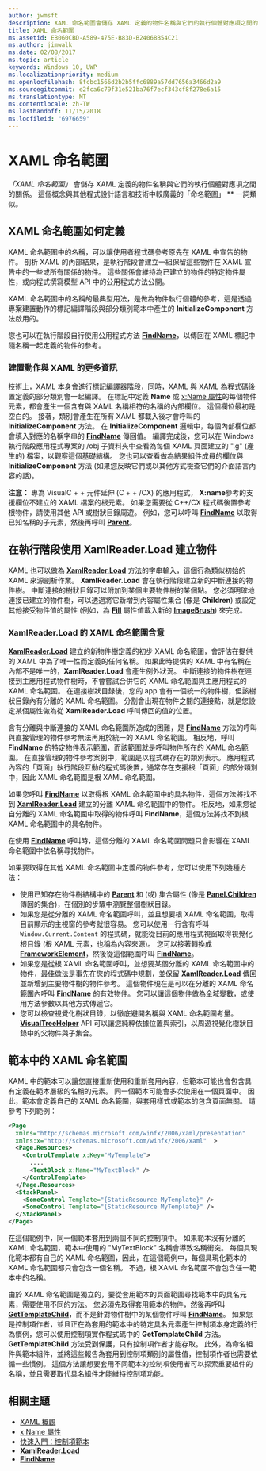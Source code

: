 ```yaml
---
author: jwmsft
description: XAML 命名範圍會儲存 XAML 定義的物件名稱與它們的執行個體對應項之間的關係。 這個概念與其他程式設計語言和技術中較廣義的「命名範圍」一詞類似。
title: XAML 命名範圍
ms.assetid: EB060CBD-A589-475E-B83D-B24068B54C21
ms.author: jimwalk
ms.date: 02/08/2017
ms.topic: article
keywords: Windows 10, UWP
ms.localizationpriority: medium
ms.openlocfilehash: 8fcbc1566d2b2b5ffc6889a57dd7656a3466d2a9
ms.sourcegitcommit: e2fca6c79f31e521ba76f7ecf343cf8f278e6a15
ms.translationtype: MT
ms.contentlocale: zh-TW
ms.lasthandoff: 11/15/2018
ms.locfileid: "6976659"
---
```

# <a name="xaml-namescopes"></a>XAML 命名範圍


*「XAML 命名範圍」* 會儲存 XAML 定義的物件名稱與它們的執行個體對應項之間的關係。 這個概念與其他程式設計語言和技術中較廣義的「命名範圍」 ** 一詞類似。

## <a name="how-xaml-namescopes-are-defined"></a>XAML 命名範圍如何定義

XAML 命名範圍中的名稱，可以讓使用者程式碼參考原先在 XAML 中宣告的物件。 剖析 XAML 的內部結果，是執行階段會建立一組保留這些物件在 XAML 宣告中的一些或所有關係的物件。 這些關係會維持為已建立的物件的特定物件屬性，或向程式撰寫模型 API 中的公用程式方法公開。

XAML 命名範圍中的名稱的最典型用法，是做為物件執行個體的參考，這是透過專案建置動作的標記編譯階段與部分類別範本中產生的 **InitializeComponent** 方法啟用的。

您也可以在執行階段自行使用公用程式方法 [**FindName**](https://msdn.microsoft.com/library/windows/apps/br208715)，以傳回在 XAML 標記中隨名稱一起定義的物件的參考。

### <a name="more-about-build-actions-and-xaml"></a>建置動作與 XAML 的更多資訊

技術上，XAML 本身會進行標記編譯器階段，同時，XAML 與 XAML 為程式碼後置定義的部分類別會一起編譯。 在標記中定義 **Name** 或 [x:Name 屬性](x-name-attribute.md)的每個物件元素，都會產生一個含有與 XAML 名稱相符的名稱的內部欄位。 這個欄位最初是空白的。 接著，類別會產生在所有 XAML 都載入後才會呼叫的 **InitializeComponent** 方法。 在 **InitializeComponent** 邏輯中，每個內部欄位都會填入對應的名稱字串的 [**FindName**](https://msdn.microsoft.com/library/windows/apps/br208715) 傳回值。 編譯完成後，您可以在 Windows 執行階段應用程式專案的 /obj 子資料夾中查看為每個 XAML 頁面建立的 ".g" (產生的) 檔案，以觀察這個基礎結構。 您也可以查看做為結果組件成員的欄位與 **InitializeComponent** 方法 (如果您反映它們或以其他方式檢查它們的介面語言內容的話)。

**注意：** 專為 VisualC + + 元件延伸 (C + + /CX) 的應用程式， **X:name**參考的支援欄位不建立的 XAML 檔案的根元素。 如果您需要從 C++/CX 程式碼後置參考根物件，請使用其他 API 或樹狀目錄周遊。 例如，您可以呼叫 [**FindName**](https://msdn.microsoft.com/library/windows/apps/br208715) 以取得已知名稱的子元素，然後再呼叫 [**Parent**](https://msdn.microsoft.com/library/windows/apps/br208739)。

## <a name="creating-objects-at-run-time-with-xamlreaderload"></a>在執行階段使用 XamlReader.Load 建立物件

XAML 也可以做為 [**XamlReader.Load**](https://msdn.microsoft.com/library/windows/apps/br228048) 方法的字串輸入，這個行為類似初始的 XAML 來源剖析作業。 **XamlReader.Load** 會在執行階段建立新的中斷連接的物件樹。 中斷連接的樹狀目錄可以附加到某個主要物件樹的某個點。 您必須明確地連接已建立的物件樹，可以透過將它新增到內容屬性集合 (像是 **Children**) 或設定其他接受物件值的屬性 (例如，為 [**Fill**](/uwp/api/Windows.UI.Xaml.Shapes.Shape.Fill) 屬性值載入新的 [**ImageBrush**](https://msdn.microsoft.com/library/windows/apps/br210101)) 來完成。

### <a name="xaml-namescope-implications-of-xamlreaderload"></a>XamlReader.Load 的 XAML 命名範圍含意

[**XamlReader.Load**](https://msdn.microsoft.com/library/windows/apps/br228048) 建立的新物件樹定義的初步 XAML 命名範圍，會評估在提供的 XAML 中為了唯一性而定義的任何名稱。 如果此時提供的 XAML 中有名稱在內部不是唯一的，**XamlReader.Load** 會產生例外狀況。 中斷連接的物件樹在連接到主應用程式物件樹時，不會嘗試合併它的 XAML 命名範圍與主應用程式的 XAML 命名範圍。 在連接樹狀目錄後，您的 app 會有一個統一的物件樹，但該樹狀目錄內有分離的 XAML 命名範圍。 分割會出現在物件之間的連接點，就是您設定某個屬性做為從 **XamlReader.Load** 呼叫傳回的值的位置。

含有分離與中斷連接的 XAML 命名範圍所造成的困難，是 [**FindName**](https://msdn.microsoft.com/library/windows/apps/br208715) 方法的呼叫與直接管理的物件參考無法再用於統一的 XAML 命名範圍。 相反地，呼叫 **FindName** 的特定物件表示範圍，而該範圍就是呼叫物件所在的 XAML 命名範圍。 在直接管理的物件參考案例中，範圍是以程式碼存在的類別表示。 應用程式內容的「頁面」執行階段互動的程式碼後置，通常存在支援根「頁面」的部分類別中，因此 XAML 命名範圍是根 XAML 命名範圍。

如果您呼叫 [**FindName**](https://msdn.microsoft.com/library/windows/apps/br208715) 以取得根 XAML 命名範圍中的具名物件，這個方法將找不到 [**XamlReader.Load**](https://msdn.microsoft.com/library/windows/apps/br228048) 建立的分離 XAML 命名範圍中的物件。 相反地，如果您從自分離的 XAML 命名範圍中取得的物件呼叫 **FindName**，這個方法將找不到根 XAML 命名範圍中的具名物件。

在使用 [**FindName**](https://msdn.microsoft.com/library/windows/apps/br208715) 呼叫時，這個分離的 XAML 命名範圍問題只會影響在 XAML 命名範圍中依名稱尋找物件。

如果要取得在其他 XAML 命名範圍中定義的物件參考，您可以使用下列幾種方法：

-   使用已知存在物件樹結構中的 [**Parent**](https://msdn.microsoft.com/library/windows/apps/br208739) 和 (或) 集合屬性 (像是 [**Panel.Children**](https://msdn.microsoft.com/library/windows/apps/br227514) 傳回的集合)，在個別的步驟中瀏覽整個樹狀目錄。
-   如果您是從分離的 XAML 命名範圍呼叫，並且想要根 XAML 命名範圍，取得目前顯示的主視窗的參考就很容易。 您可以使用一行含有呼叫 `Window.Current.Content` 的程式碼，就能從目前的應用程式視窗取得視覺化根目錄 (根 XAML 元素，也稱為內容來源)。 您可以接著轉換成 [**FrameworkElement**](https://msdn.microsoft.com/library/windows/apps/br208706)，然後從這個範圍呼叫 [**FindName**](https://msdn.microsoft.com/library/windows/apps/br208715)。
-   如果您是從根 XAML 命名範圍呼叫，並想要某個分離的 XAML 命名範圍中的物件，最佳做法是事先在您的程式碼中規劃，並保留 [**XamlReader.Load**](https://msdn.microsoft.com/library/windows/apps/br228048) 傳回並新增到主要物件樹的物件參考。 這個物件現在是可以在分離的 XAML 命名範圍內呼叫 [**FindName**](https://msdn.microsoft.com/library/windows/apps/br208715) 的有效物件。 您可以讓這個物件做為全域變數，或使用方法參數以其他方式傳遞它。
-   您可以檢查視覺化樹狀目錄，以徹底避開名稱與 XAML 命名範圍考量。 [**VisualTreeHelper**](https://msdn.microsoft.com/library/windows/apps/br243038) API 可以讓您純粹依據位置與索引，以周遊視覺化樹狀目錄中的父物件與子集合。

## <a name="xaml-namescopes-in-templates"></a>範本中的 XAML 命名範圍

XAML 中的範本可以讓您直接重新使用和重新套用內容，但範本可能也會包含具有定義在範本層級的名稱的元素。 同一個範本可能會多次使用在一個頁面中。 因此，範本會定義自己的 XAML 命名範圍，與套用樣式或範本的包含頁面無關。 請參考下列範例：

```xml
<Page
  xmlns="http://schemas.microsoft.com/winfx/2006/xaml/presentation" 
  xmlns:x="http://schemas.microsoft.com/winfx/2006/xaml"  >
  <Page.Resources>
    <ControlTemplate x:Key="MyTemplate">
      ....
      <TextBlock x:Name="MyTextBlock" />
    </ControlTemplate>
  </Page.Resources>
  <StackPanel>
    <SomeControl Template="{StaticResource MyTemplate}" />
    <SomeControl Template="{StaticResource MyTemplate}" />
  </StackPanel>
</Page>
```

在這個範例中，同一個範本套用到兩個不同的控制項中。 如果範本沒有分離的 XAML 命名範圍，範本中使用的 "MyTextBlock" 名稱會導致名稱衝突。 每個具現化範本都有自己的 XAML 命名範圍，因此，在這個範例中，每個具現化範本的 XAML 命名範圍都只會包含一個名稱。 不過，根 XAML 命名範圍不會包含任一範本中的名稱。

由於 XAML 命名範圍是獨立的，要從套用範本的頁面範圍尋找範本中的具名元素，需要使用不同的方法。 您必須先取得套用範本的物件，然後再呼叫 [**GetTemplateChild**](https://msdn.microsoft.com/library/windows/apps/br209416)，而不是針對物件樹中的某個物件呼叫 [**FindName**](https://msdn.microsoft.com/library/windows/apps/br208715)。 如果您是控制項作者，並且正在為套用的範本中的特定具名元素產生控制項本身定義的行為慣例，您可以使用控制項實作程式碼中的 **GetTemplateChild** 方法。 **GetTemplateChild** 方法受到保護，只有控制項作者才能存取。 此外，為命名組件與範本組件，並將這些報告為套用到控制項類別的屬性值，控制項作者也需要依循一些慣例。 這個方法讓想要套用不同範本的控制項使用者可以探索重要組件的名稱，並且需要取代具名組件才能維持控制項功能。

## <a name="related-topics"></a>相關主題

* [XAML 概觀](xaml-overview.md)
* [x:Name 屬性](x-name-attribute.md)
* [快速入門：控制項範本](https://msdn.microsoft.com/library/windows/apps/xaml/hh465374)
* [**XamlReader.Load**](https://msdn.microsoft.com/library/windows/apps/br228048)
* [**FindName**](https://msdn.microsoft.com/library/windows/apps/br208715)
 

